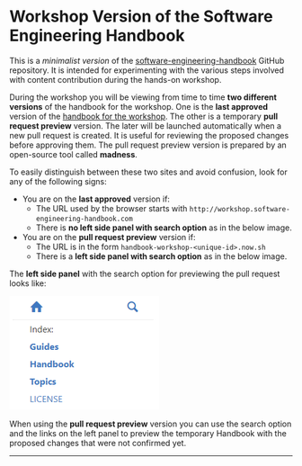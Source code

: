 # Workshop Version of the Software Engineering Handbook

This is a *minimalist version* of the [software-engineering-handbook][1] GitHub repository.
It is intended for experimenting with the various steps involved with content contribution during 
the hands-on workshop.

During the workshop you will be viewing from time to time **two different versions** of the handbook 
for the workshop. One is the **last approved** version of the [handbook for the workshop][2]. The 
other is a temporary **pull request preview** version. The later will be launched automatically when 
a new pull request is created. It is useful for reviewing the proposed changes before approving 
them. The pull request preview version is prepared by an open-source tool called **madness**.

To easily distinguish between these two sites and avoid confusion, look for any of the following 
signs:

- You are on the **last approved** version if:
    - The URL used by the browser starts with `http://workshop.software-engineering-handbook.com`
    - There is **no left side panel with search option** as in the below image.
- You are on the **pull request preview** version if:
    - The URL is in the form `handbook-workshop-<unique-id>.now.sh`
    - There is a **left side panel with search option** as in the below image.

The **left side panel** with the search option for previewing the pull request looks like:

![madness side panel example](/images/madness-side-panel.png)

When using the **pull request preview** version you can use the search option and the links on the 
left panel to preview the temporary Handbook with the proposed changes that were not confirmed
yet.

---

[1]: https://github.com/uribench/software-engineering-handbook
[2]: http://workshop.software-engineering-handbook.com/
